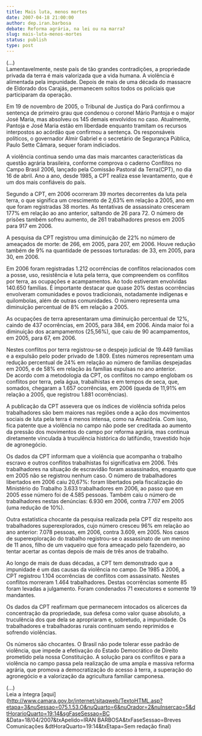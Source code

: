 ```yaml
---
title: Mais luta, menos mortes
date: 2007-04-18 21:00:00
author: dep.iran.barbosa
debate: Reforma agrária, na lei ou na marra?
slug: mais-luta-menos-mortes
status: publish 
type: post
---
```


  
(...)  
Lamentavelmente, neste país de tão grandes contradições, a propriedade privada da terra é mais valorizada que a vida humana. A violência é alimentada pela impunidade. Depois de mais de uma década do massacre de Eldorado dos Carajás, permanecem soltos todos os policiais que participaram da operação.  
  
Em 19 de novembro de 2005, o Tribunal de Justiça do Pará confirmou a sentença de primeiro grau que condenou o coronel Mário Pantoja e o major José Maria, mas absolveu os 145 demais envolvidos no caso. Atualmente, Pantoja e José Maria estão em liberdade enquanto tramitam os recursos interpostos ao acórdão que confirmou a sentença. Os responsáveis políticos, o governador Almir Gabriel e o secretário de Segurança Pública, Paulo Sette Câmara, sequer foram indiciados.  
  
A violência continua sendo uma das mais marcantes características da questão agrária brasileira, conforme comprova o caderno Conflitos no Campo Brasil 2006, lançado pela Comissão Pastoral da Terra(CPT), no dia 16 de abril. Ano a ano, desde 1985, a CPT realiza esse levantamento, que é um dos mais confiáveis do país.  
  
Segundo a CPT, em 2006 ocorreram 39 mortes decorrentes da luta pela terra, o que significa um crescimento de 2,63% em relação a 2005, ano em que foram registradas 38 mortes. As tentativas de assassinato cresceram 177% em relação ao ano anterior, saltando de 26 para 72. O número de prisões também sofreu aumento, de 261 trabalhadores presos em 2005 para 917 em 2006.  
  
A pesquisa da CPT registrou uma diminuição de 22% no número de ameaçados de morte: de 266, em 2005, para 207, em 2006. Houve redução também de 9% na quantidade de pessoas torturadas: de 33, em 2005, para 30, em 2006.  
  
Em 2006 foram registradas 1.212 ocorrências de conflitos relacionados com a posse, uso, resistência e luta pela terra, que compreendem os conflitos por terra, as ocupações e acampamentos. Ao todo estiveram envolvidas 140.650 famílias. É importante destacar que quase 20% destas ocorrências envolveram comunidades e povos tradicionais, notadamente indígenas e quilombolas, além de outras comunidades. O número representa uma diminuição percentual de 8% em relação a 2005.   
  
As ocupações de terra apresentaram uma diminuição percentual de 12%, caindo de 437 ocorrências, em 2005, para 384, em 2006. Ainda maior foi a diminuição dos acampamentos (25,56%), que caiu de 90 acampamentos, em 2005, para 67, em 2006.  
  
Nestes conflitos por terra registrou-se o despejo judicial de 19.449 famílias e a expulsão pelo poder privado de 1.809. Estes números representam uma redução percentual de 24% em relação ao número de famílias despejadas em 2005, e de 58% em relação às famílias expulsas no ano anterior.   
De acordo com a metodologia da CPT, os conflitos no campo englobam os conflitos por terra, pela água, trabalhistas e em tempos de seca, que, somados, chegaram a 1.657 ocorrências, em 2006 (queda de 11,91% em relação a 2005, que registrou 1.881 ocorrências).   
  
A publicação da CPT assevera que os índices de violência sofrida pelos trabalhadores são bem maiores nas regiões onde a ação dos movimentos sociais de luta pela terra é menos intensa, como na Amazônia. Com isso, fica patente que a violência no campo não pode ser creditada ao aumento da pressão dos movimentos do campo por reforma agrária, mas continua diretamente vinculada à truculência histórica do latifúndio, travestido hoje de agronegócio.  
  
Os dados da CPT informam que a violência que acompanha o trabalho escravo e outros conflitos trabalhistas foi significativa em 2006. Três trabalhadores na situação de escravidão foram assassinados, enquanto que em 2005 não se registrou nenhum caso. O número de trabalhadores libertados em 2006 caiu 20,67%: foram libertados pela fiscalização do Ministério do Trabalho 3.633 trabalhadores em 2006, ao passo que em 2005 esse número foi de 4.585 pessoas. Também caiu o número de trabalhadores nestas denúncias: 6.930 em 2006, contra 7.707 em 2005 (uma redução de 10%).  
  
Outra estatística chocante da pesquisa realizada pela CPT diz respeito aos trabalhadores superexplorados, cujo número cresceu 96% em relação ao ano anterior: 7.078 pessoas, em 2006, contra 3.609, em 2005. Nos casos de superexploração do trabalho registrou-se o assassinato de um menino de 11 anos, filho de um vaqueiro que fora ameaçado pelo fazendeiro, ao tentar acertar as contas depois de mais de três anos de trabalho.  
  
Ao longo de mais de duas décadas, a CPT tem demonstrado que a impunidade é um das causas da violência no campo. De 1985 a 2006, a CPT registrou 1.104 ocorrências de conflitos com assassinato. Nestes conflitos morreram 1.464 trabalhadores. Destas ocorrências somente 85 foram levadas a julgamento. Foram condenados 71 executores e somente 19 mandantes.  
  
Os dados da CPT reafirmam que permanecem intocados os alicerces da concentração da propriedade, sua defesa como valor quase absoluto, a truculência dos que dela se apropriaram e, sobretudo, a impunidade. Os trabalhadores e trabalhadoras rurais continuam sendo reprimidos e sofrendo violências.  
  
Os números são chocantes. O Brasil não pode tolerar esse padrão de violência, que impede a efetivação do Estado Democrático de Direito prometido pela nossa Constituição. A solução para os conflitos e para a violência no campo passa pela realização de uma ampla e massiva reforma agrária, que promova a democratização do acesso à terra, a superação do agronegócio e a valorização da agricultura familiar camponesa.  
  
(...)  
Leia a íntegra [aqui](http://www.camara.gov.br/internet/sitaqweb/TextoHTML.asp?etapa=3&nuSessao=075.1.53.O&nuQuarto=6&nuOrador=2&nuInsercao=5&dtHorarioQuarto=19:14&sgFaseSessao=BC        &Data=18/04/2007&txApelido=IRAN BARBOSA&txFaseSessao=Breves Comunicações           &dtHoraQuarto=19:14&txEtapa=Sem redação final)
